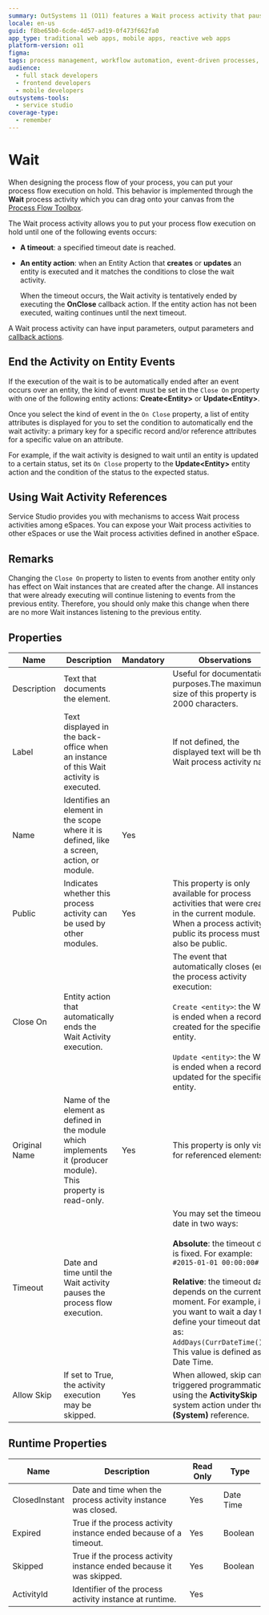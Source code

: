 ```yaml
---
summary: OutSystems 11 (O11) features a Wait process activity that pauses process flows until specified events or timeouts occur.
locale: en-us
guid: f8be65b0-6cde-4d57-ad19-0f473f662fa0
app_type: traditional web apps, mobile apps, reactive web apps
platform-version: o11
figma:
tags: process management, workflow automation, event-driven processes, entity events
audience:
  - full stack developers
  - frontend developers
  - mobile developers
outsystems-tools:
  - service studio
coverage-type:
  - remember
---
```


# Wait

When designing the process flow of your process, you can put your process flow execution on hold. This behavior is implemented through the **Wait** process activity which you can drag onto your canvas from the [Process Flow Toolbox](<../../../building-apps/processes/process-flow/process-flow-toolbox.md>).

The Wait process activity allows you to put your process flow execution on hold until one of the following events occurs:

* **A timeout**: a specified timeout date is reached.
* **An entity action**: when an Entity Action that **creates** or **updates** an entity is executed and it matches the conditions to close the wait activity.

    <div class="info" markdown="1">

    When the timeout occurs, the Wait activity is tentatively ended by executing the **OnClose** callback action. If the entity action has not been executed, waiting continues until the next timeout.

    </div>

A Wait process activity can have input parameters, output parameters and [callback actions](<../../../building-apps/processes/actions-callback/actions-activities-callback.md>).

## End the Activity on Entity Events

If the execution of the wait is to be automatically ended after an event occurs over an entity, the kind of event must be set in the `Close On` property with one of the following entity actions: **Create&lt;Entity&gt;** or **Update&lt;Entity&gt;**.

Once you select the kind of event in the `On Close` property, a list of entity attributes is displayed for you to set the condition to automatically end the wait activity: a primary key for a specific record and/or reference attributes for a specific value on an attribute.

For example, if the wait activity is designed to wait until an entity is updated to a certain status, set its `On Close` property to the **Update&lt;Entity&gt;** entity action and the condition of the status to the expected status.

## Using Wait Activity References

Service Studio provides you with mechanisms to access Wait process activities among eSpaces. You can expose your Wait process activities to other eSpaces or use the Wait process activities defined in another eSpace.

## Remarks

Changing the `Close On` property to listen to events from another entity only has effect on Wait instances that are created after the change. All instances that were already executing will continue listening to events from the previous entity. Therefore, you should only make this change when there are no more Wait instances listening to the previous entity.

## Properties

| Name | Description | Mandatory | Observations |
|---|---|---|---|
| Description | Text that documents the element. | | Useful for documentation purposes.The maximum size of this property is 2000 characters. |
| Label | Text displayed in the back-office when an instance of this Wait activity is executed. | | If not defined, the displayed text will be the Wait process activity name. |
| Name | Identifies an element in the scope where it is defined, like a screen, action, or module. | Yes | |
| Public | Indicates whether this process activity can be used by other modules. | Yes | This property is only available for process activities that were created in the current module. When a process activity is public its process must also be public. |
| Close On | Entity action that automatically ends the Wait Activity execution. | | The event that automatically closes (ends) the process activity execution: <br/><br/> `Create <entity>`: the Wait is ended when a record is created for the specified entity. <br/><br/> `Update <entity>`: the Wait is ended when a record is updated for the specified entity.
| Original Name | Name of the element as defined in the module which implements it (producer module). This property is read-only. | Yes | This property is only visible for referenced elements. |
| Timeout | Date and time until the Wait activity pauses the process flow execution. | | You may set the timeout date in two ways: <br/><br/> **Absolute**: the timeout date is fixed. For example: `#2015-01-01 00:00:00#` <br/><br/> **Relative**: the timeout date depends on the current moment. For example, if you want to wait a day then define your timeout date as: `AddDays(CurrDateTime(),1)`. This value is defined as a Date Time.
| Allow Skip | If set to True, the activity execution may be skipped. | Yes | When allowed, skip can be triggered programmatically using the **ActivitySkip** system action under the **(System)** reference.

## Runtime Properties

| Name | Description | Read Only | Type |
|---|---|---|---|
| ClosedInstant | Date and time when the process activity instance was closed. | Yes | Date Time |
| Expired | True if the process activity instance ended because of a timeout. | Yes | Boolean |
| Skipped | True if the process activity instance ended because it was skipped. | Yes | Boolean |
| ActivityId | Identifier of the process activity instance at runtime. | Yes | |


